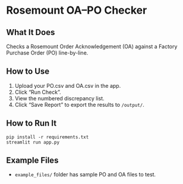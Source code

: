 # Rosemount OA–PO Checker

## What It Does
Checks a Rosemount Order Acknowledgement (OA) against a Factory Purchase Order (PO) line-by-line.

## How to Use
1. Upload your PO.csv and OA.csv in the app.
2. Click “Run Check”.
3. View the numbered discrepancy list.
4. Click “Save Report” to export the results to `/output/`.

## How to Run It
```
pip install -r requirements.txt
streamlit run app.py
```

## Example Files
- `example_files/` folder has sample PO and OA files to test.
